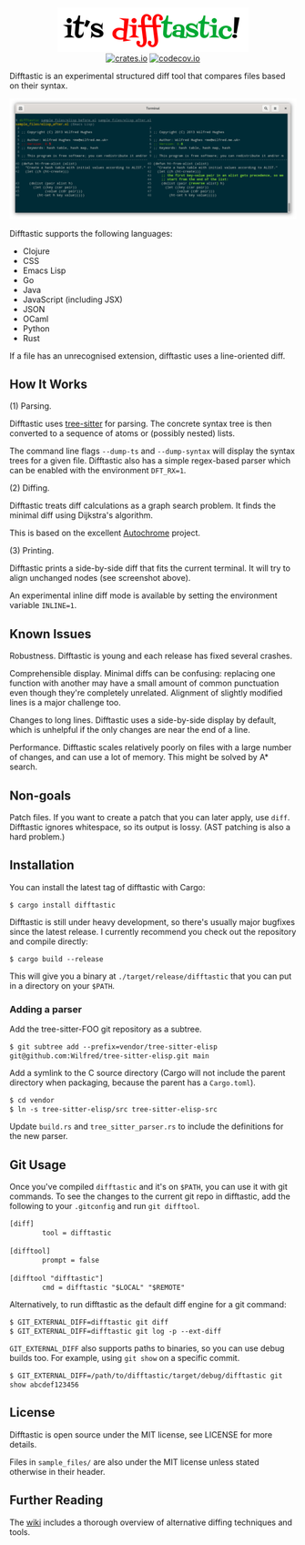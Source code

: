 <p align="center">
  <a href="#readme"><img src="img/logo.png" alt="it's difftastic!"/></a>
  <br>
  <a href="https://img.shields.io/crates/v/difftastic.svg"><img src="https://img.shields.io/crates/v/difftastic.svg" alt="crates.io"></a>
  <a href="https://codecov.io/gh/Wilfred/difftastic"><img src="https://codecov.io/gh/Wilfred/difftastic/branch/master/graph/badge.svg?token=dZzAZtQT2S" alt="codecov.io"></a>
</p>


Difftastic is an experimental structured diff tool that compares files
based on their syntax.

![screenshot](img/difftastic.png)

Difftastic supports the following languages:

* Clojure
* CSS
* Emacs Lisp
* Go
* Java
* JavaScript (including JSX)
* JSON
* OCaml
* Python
* Rust

If a file has an unrecognised extension, difftastic uses a
line-oriented diff.

## How It Works

(1) Parsing.

Difftastic uses
[tree-sitter](https://tree-sitter.github.io/tree-sitter/) for
parsing. The concrete syntax tree is then converted to a sequence of
atoms or (possibly nested) lists.

The command line flags `--dump-ts` and `--dump-syntax` will display
the syntax trees for a given file. Difftastic also has a simple regex-based
parser which can be enabled with the environment `DFT_RX=1`.

(2) Diffing.

Difftastic treats diff calculations as a graph search problem. It
finds the minimal diff using Dijkstra's algorithm.

This is based on the excellent
[Autochrome](https://fazzone.github.io/autochrome.html) project.

(3) Printing.

Difftastic prints a side-by-side diff that fits the current
terminal. It will try to align unchanged nodes (see screenshot above).

An experimental inline diff mode is available by setting the
environment variable `INLINE=1`.

## Known Issues

Robustness. Difftastic is young and each release has fixed several
crashes.

Comprehensible display. Minimal diffs can be confusing: replacing
one function with another may have a small amount of common
punctuation even though they're completely unrelated. Alignment of
slightly modified lines is a major challenge too.

Changes to long lines. Difftastic uses a side-by-side display by
default, which is unhelpful if the only changes are near the end of a
line.

Performance. Difftastic scales relatively poorly on files with a large
number of changes, and can use a lot of memory. This might be solved
by A* search.

## Non-goals

Patch files. If you want to create a patch that you can later apply,
use `diff`. Difftastic ignores whitespace, so its output is
lossy. (AST patching is also a hard problem.)

## Installation

You can install the latest tag of difftastic with Cargo:

```
$ cargo install difftastic
```

Difftastic is still under heavy development, so there's usually major
bugfixes since the latest release. I currently recommend you check out
the repository and compile directly:

```
$ cargo build --release
```

This will give you a binary at `./target/release/difftastic` that you
can put in a directory on your `$PATH`.

### Adding a parser

Add the tree-sitter-FOO git repository as a subtree. 

```
$ git subtree add --prefix=vendor/tree-sitter-elisp git@github.com:Wilfred/tree-sitter-elisp.git main
```

Add a symlink to the C source directory (Cargo will not include the
parent directory when packaging, because the parent has a `Cargo.toml`).

```
$ cd vendor
$ ln -s tree-sitter-elisp/src tree-sitter-elisp-src
```
Update `build.rs` and `tree_sitter_parser.rs` to include the
definitions for the new parser.

## Git Usage

Once you've compiled `difftastic` and it's on `$PATH`, you can use it
with git commands. To see the changes to the current git repo in
difftastic, add the following to your `.gitconfig` and run
`git difftool`.

```
[diff]
        tool = difftastic

[difftool]
        prompt = false

[difftool "difftastic"]
        cmd = difftastic "$LOCAL" "$REMOTE"
```

Alternatively, to run difftastic as the default diff engine for a git
command:

```
$ GIT_EXTERNAL_DIFF=difftastic git diff
$ GIT_EXTERNAL_DIFF=difftastic git log -p --ext-diff
```

`GIT_EXTERNAL_DIFF` also supports paths to binaries, so you can use
debug builds too. For example, using `git show` on a specific commit.

```
$ GIT_EXTERNAL_DIFF=/path/to/difftastic/target/debug/difftastic git show abcdef123456
```

## License

Difftastic is open source under the MIT license, see LICENSE for more
details.

Files in `sample_files/` are also under the MIT license unless stated
otherwise in their header.

## Further Reading

The [wiki](https://github.com/Wilfred/difftastic/wiki) includes a
thorough overview of alternative diffing techniques and tools.
